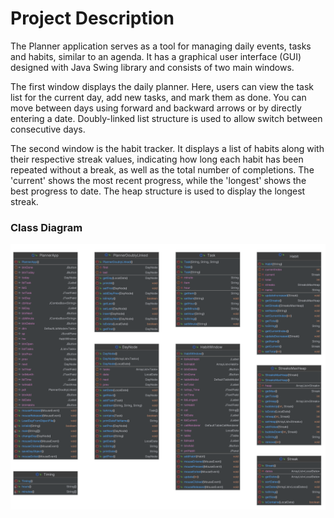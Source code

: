 <h1>Project Description</h1>
The Planner application serves as a tool for managing daily events, tasks and habits, similar to an agenda. It has a graphical user interface (GUI) designed with Java Swing library and consists of two main windows.

The first window displays the daily planner. Here, users can view the task list for the current day, add new tasks, and mark them as done. You can move between days using forward and backward arrows or by directly entering a date. Doubly-linked list structure is used to allow switch between consecutive days.

The second window is the habit tracker. It displays a list of habits along with their respective streak values, indicating how long each habit has been repeated without a break, as well as the total number of completions. The 'current' shows the most recent progress, while the 'longest' shows the best progress to date. The heap structure is used to display the longest streak.

### Class Diagram
![Class Diagram](https://github.com/brfdz/Planner/blob/ce9a1ea14c3277d5789f864e1e65accf598f550e/Planner_class_diagram.png)
